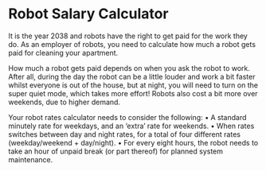 # Robot Salary Calculator
It is the year 2038 and robots have the right to get paid for the work they do. As an employer of robots, you need to calculate how much a robot gets paid for cleaning your apartment.

How much a robot gets paid depends on when you ask the robot to work. After all, during the day the robot can be a little louder and work a bit faster whilst everyone is out of the house, but at night, you will need to turn on the super quiet mode, which takes more effort! Robots also cost a bit more over weekends, due to higher demand.

Your robot rates calculator needs to consider the following:
• A standard minutely rate for weekdays, and an ‘extra’ rate for weekends.
• When rates switches between day and night rates, for a total of four different rates (weekday/weekend + day/night).
• For every eight hours, the robot needs to take an hour of unpaid break (or part thereof) for planned system maintenance.
